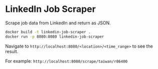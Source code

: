 # LinkedIn Job Scraper

Scrape job data from LinkedIn and return as JSON.
```sh
docker build -t linkedin-job-scraper .
docker run -p 8080:8080 linkedin-job-scraper
```

Navigate to `http://localhost:8080/<location>/<time_range>` to see the result.

For example: `http://localhost:8080/scrape/taiwan/r86400`
